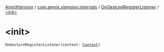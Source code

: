 [AmniXtension](../../index.md) / [com.amnix.xtension.internals](../index.md) / [OnGestureRegisterListener](index.md) / [&lt;init&gt;](./-init-.md)

# &lt;init&gt;

`OnGestureRegisterListener(context: `[`Context`](https://developer.android.com/reference/android/content/Context.html)`)`